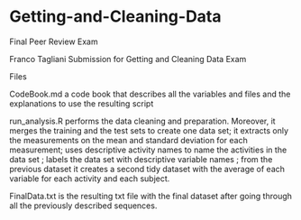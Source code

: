# Getting-and-Cleaning-Data
Final Peer Review Exam


Franco Tagliani Submission for Getting and Cleaning Data Exam

Files

   CodeBook.md a code book that describes all the variables and files and the explanations to use the resulting script

  run_analysis.R performs the data cleaning and preparation. Moreover, it merges the training and the test sets to create one data set; it extracts only the measurements on the mean and standard deviation for each measurement; uses descriptive activity names to name the activities in the data set ; labels the data set with descriptive variable names ; from the previous dataset it creates a second tidy dataset with the average of each variable for each activity and each subject.
   
   FinalData.txt is the resulting txt file with the final dataset after going through all the previously described sequences.

